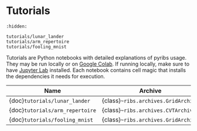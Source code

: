 # Tutorials

```{toctree}
:hidden:

tutorials/lunar_lander
tutorials/arm_repertoire
tutorials/fooling_mnist
```

Tutorials are Python notebooks with detailed explanations of pyribs usage. They
may be run locally or on
[Google Colab](https://colab.research.google.com/notebooks/intro.ipynb). If
running locally, make sure to have
[Jupyter Lab](https://jupyterlab.readthedocs.io/en/stable/getting_started/installation.html)
installed. Each notebook contains cell magic that installs the dependencies it
needs for execution.

| Name                            | Archive                             | Emitter                                    | Optimizer                           |
| ------------------------------- | ----------------------------------- | ------------------------------------------ | ----------------------------------- |
| {doc}`tutorials/lunar_lander`   | {class}`~ribs.archives.GridArchive` | {class}`~ribs.emitters.ImprovementEmitter` | {class}`~ribs.optimizers.Optimizer` |
| {doc}`tutorials/arm_repertoire` | {class}`~ribs.archives.CVTArchive`  | {class}`~ribs.emitters.ImprovementEmitter` | {class}`~ribs.optimizers.Optimizer` |
| {doc}`tutorials/fooling_mnist`  | {class}`~ribs.archives.GridArchive` | {class}`~ribs.emitters.GaussianEmitter`    | {class}`~ribs.optimizers.Optimizer` |
